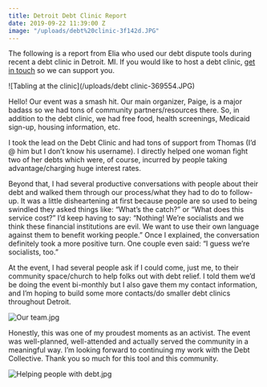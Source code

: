 ```yaml
---
title: Detroit Debt Clinic Report
date: 2019-09-22 11:39:00 Z
image: "/uploads/debt%20clinic-3f142d.JPG"
---
```


The following is a report from Elia who used our debt dispute tools during recent a debt clinic in Detroit. MI.  If you would like to host a debt clinic, [get in touch](https://community.debtcollective.org/t/organizers-tips-questions-and-brainstorms-for-local-debt-clinics/2674) so we can support you.


![Tabling at the clinic](/uploads/debt clinic-369554.JPG)


Hello! Our event was a smash hit. Our main organizer, Paige, is a major badass so we had tons of community partners/resources there. So, in addition to the debt clinic, we had free food, health screenings, Medicaid sign-up, housing information, etc.



I took the lead on the Debt Clinic and had tons of support from Thomas (I’d @ him but I don’t know his username). I directly helped one woman fight two of her debts which were, of course, incurred by people taking advantage/charging huge interest rates.

Beyond that, I had several productive conversations with people about their debt and walked them through our process/what they had to do to follow-up. It was a little disheartening at first because people are so used to being swindled they asked things like: “What’s the catch?” or “What does this service cost?” I’d keep having to say: “Nothing! We’re socialists and we think these financial institutions are evil. We want to use their own language against them to benefit working people.” Once I explained, the conversation definitely took a more positive turn. One couple even said: “I guess we’re socialists, too.”

At the event, I had several people ask if I could come, just me, to their community space/church to help folks out with debt relief. I told them we’d be doing the event bi-monthly but I also gave them my contact information, and I’m hoping to build some more contacts/do smaller debt clinics throughout Detroit.

![Our team.jpg](/uploads/debt%20clinic2.JPG)

Honestly, this was one of my proudest moments as an activist. The event was well-planned, well-attended and actually served the community in a meaningful way. I’m looking forward to continuing my work with the Debt Collective. Thank you so much for this tool and this community.

![Helping people with debt.jpg](/uploads/debt%20clinic%203.JPG)

